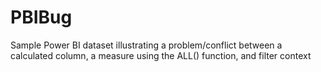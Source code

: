 # PBIBug
Sample Power BI dataset illustrating a problem/conflict between a calculated column, a measure using the ALL() function, and filter context
